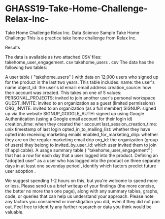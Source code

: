 # GHASS19-Take-Home-Challenge-Relax-Inc-
Take Home Challenge
Relax Inc. Data Science Sample Take Home Challenge
This is a practice take home challenge from Relax Inc.

Results

The data is available as two attached CSV files: takehome_user_engagement. csv takehome_users . csv The data has the following two tables:

A user table ( "takehome_users" ) with data on 12,000 users who signed up for the product in the last two years. This table includes:
name: the user's name
object_id: the user's id
email: email address
creation_source: how their account was created. This takes on one of 5 values:
PERSONAL_PROJECTS: invited to join another user's personal workspace
GUEST_INVITE: invited to an organization as a guest (limited permissions)
ORG_INVITE: invited to an organization (as a full member)
SIGNUP: signed up via the website
SIGNUP_GOOGLE_AUTH: signed up using Google Authentication (using a Google email account for their login id)
creation_time: when they created their account
last_session_creation_time: unix timestamp of last login
opted_in_to_mailing_list: whether they have opted into receiving marketing emails
enabled_for_marketing_drip: whether they are on the regular marketing email drip
org_id: the organization (group of users) they belong to
invited_by_user_id: which user invited them to join (if applicable).
A usage summary table ( "takehome_user_engagement" ) that has a row for each day that a user logged into the product.
Defining an "adopted user" as a user who has logged into the product on three separate days in at least one sevenday period , identify which factors predict future user adoption .

We suggest spending 1-2 hours on this, but you're welcome to spend more or less. Please send us a brief writeup of your findings (the more concise, the better no more than one page), along with any summary tables, graphs, code, or queries that can help us understand your approach. Please note any factors you considered or investigation you did, even if they did not pan out. Feel free to identify any further research or data you think would be valuable.
